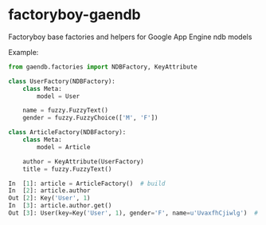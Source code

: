 factoryboy-gaendb
=================

Factoryboy base factories and helpers for Google App Engine ndb models

Example:

```python
from gaendb.factories import NDBFactory, KeyAttribute

class UserFactory(NDBFactory):
    class Meta:
        model = User

    name = fuzzy.FuzzyText()
    gender = fuzzy.FuzzyChoice(['M', 'F'])

class ArticleFactory(NDBFactory):
    class Meta:
        model = Article

    author = KeyAttribute(UserFactory)
    title = fuzzy.FuzzyText()

In  [1]: article = ArticleFactory()  # build
In  [2]: article.author
Out [2]: Key('User', 1)
In  [3]: article.author.get()
Out [3]: User(key=Key('User', 1), gender='F', name=u'UvaxfhCjiwlg')  # built instance
```
